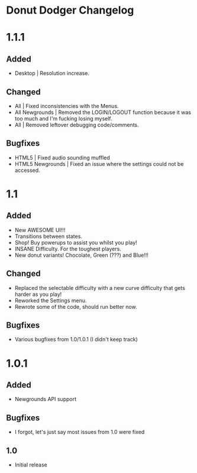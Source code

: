 # Donut Dodger Changelog

# 1.1.1
## Added
- Desktop | Resolution increase.

## Changed
- All | Fixed inconsistencies with the Menus.
- All Newgrounds | Removed the LOGIN/LOGOUT function because it was too much and I'm fucking losing myself.
- All | Removed leftover debugging code/comments.

## Bugfixes
- HTML5 | Fixed audio sounding muffled
- HTML5 Newgrounds | Fixed an issue where the settings could not be accessed.

# 1.1
## Added
- New AWESOME UI!!!
- Transitions between states.
- Shop! Buy powerups to assist you whilst you play!
- INSANE Difficulty. For the toughest players.
- New donut variants! Chocolate, Green (???) and Blue!!!
## Changed
- Replaced the selectable difficulty with a new curve difficulty that gets harder as you play!
- Reworked the Settings menu.
- Rewrote some of the code, should run better now.
## Bugfixes
- Various bugfixes from 1.0/1.0.1 (I didn't keep track)

# 1.0.1
## Added
- Newgrounds API support
## Bugfixes
- I forgot, let's just say most issues from 1.0 were fixed

## 1.0
- Initial release